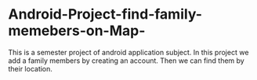 # Android-Project-find-family-memebers-on-Map-
This is a semester project of android application subject. In this project we add a family members by creating an account. Then we can find them by their location.
